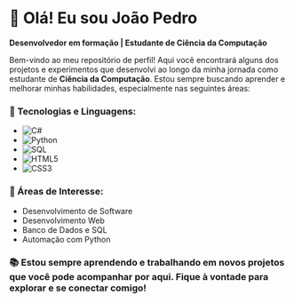 # 👋 Olá! Eu sou João Pedro

**Desenvolvedor em formação | Estudante de Ciência da Computação**

Bem-vindo ao meu repositório de perfil! Aqui você encontrará alguns dos projetos e experimentos que desenvolvi ao longo da minha jornada como estudante de **Ciência da Computação**. Estou sempre buscando aprender e melhorar minhas habilidades, especialmente nas seguintes áreas:

### 🔧 Tecnologias e Linguagens:
- ![C#](https://img.shields.io/badge/C%23-239120?style=for-the-badge&logo=c-sharp&logoColor=white)
- ![Python](https://img.shields.io/badge/Python-3776AB?style=for-the-badge&logo=python&logoColor=white)
- ![SQL](https://img.shields.io/badge/SQL-003B57?style=for-the-badge&logo=postgresql&logoColor=white)
- ![HTML5](https://img.shields.io/badge/HTML5-E34F26?style=for-the-badge&logo=html5&logoColor=white)
- ![CSS3](https://img.shields.io/badge/CSS3-1572B6?style=for-the-badge&logo=css3&logoColor=white)

### 🚀 Áreas de Interesse:
- Desenvolvimento de Software
- Desenvolvimento Web
- Banco de Dados e SQL
- Automação com Python

### 📚 Estou sempre aprendendo e trabalhando em novos projetos que você pode acompanhar por aqui. Fique à vontade para explorar e se conectar comigo!

